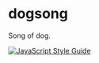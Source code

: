 # dogsong
Song of dog.

[![JavaScript Style Guide](https://cdn.rawgit.com/standard/standard/master/badge.svg)](https://github.com/standard/standard)